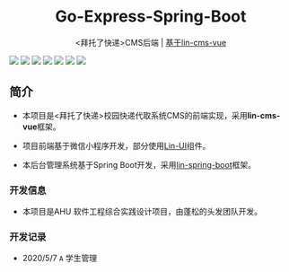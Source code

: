 <h1 align="center">
  Go-Express-Spring-Boot
</h1>

<p align="center">
  <a><拜托了快递>CMS后端</a>&nbsp;|&nbsp;<a href="https://github.com/TaleLin/lin-cms-vue">基于lin-cms-vue</a>
</p>

![](https://img.shields.io/badge/版本-0.3.5-3963bc.svg)
![](https://img.shields.io/badge/node-8.11.0+-3963bc.svg)
![](https://img.shields.io/badge/脚手架-vuecli3-3963bc.svg)
![](https://img.shields.io/badge/license-MIT-3963bc.svg)
![](https://img.shields.io/badge/developer-@vanoneang-3963bc.svg)
![](https://img.shields.io/badge/developer-@GongJS-3963bc.svg)
![](https://img.shields.io/badge/developer-@quanquan-3963bc.svg)

## 简介
- 本项目是<拜托了快递>校园快递代取系统CMS的前端实现，采用**lin-cms-vue**框架。

- 项目前端基于微信小程序开发，部分使用[Lin-UI](https://github.com/TaleLin/lin-ui)组件。

- 本后台管理系统基于Spring Boot开发，采用[lin-spring-boot](https://github.com/TaleLin/lin-spring-boot)框架。

### 开发信息

- 本项目是AHU 软件工程综合实践设计项目，由蓬松的头发团队开发。

### 开发记录
- 2020/5/7  `A` 学生管理






